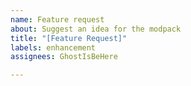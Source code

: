 ```yaml
---
name: Feature request
about: Suggest an idea for the modpack
title: "[Feature Request]"
labels: enhancement
assignees: GhostIsBeHere

---
```



